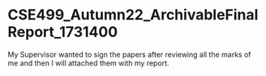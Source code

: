 # CSE499_Autumn22_ArchivableFinalReport_1731400


My Supervisor wanted to sign the papers after reviewing all the marks of me and then I will attached them with my report. 
